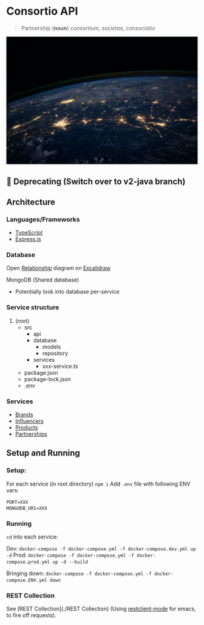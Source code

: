 # Consortio API

> Partnership (**noun**) *consortium, societas, consociatio*

![Earth](docs/earth.jpg)

## :construction: Deprecating (Switch over to v2-java branch)

## Architecture

### Languages/Frameworks

- [TypeScript](https://www.typescriptlang.org/)
- [Express.js](https://expressjs.com/)

### Database

Open [Relationship](./relations.excalidraw) diagram on [Excalidraw](https://excalidraw.com/)

MongoDB (Shared database)
- Potentially look into database per-service

### Service structure

1. (root)
   - src
     - api
     - database
       - models
       - repository
     - services
       - xxx-service.ts
   - package.json
   - package-lock.json
   - .env

### Services

- [Brands](./brands/package.json)
- [Influencers](./influencers/package.json)
- [Products](./products/package.json)
- [Partnerships](./partnerships/package.json)

## Setup and Running

### Setup:

For each service (in root directory) `npm i`
Add `.env` file with following ENV vars:

```
PORT=XXX
MONGODB_URI=XXX
```

### Running
`cd` into each service:

Dev: `docker-compose -f docker-compose.yml -f docker-compose.dev.yml up -d`
Prod: `docker-compose -f docker-compose.yml -f docker-compose.prod.yml up -d --build`

Bringing down:   `docker-compose -f docker-compose.yml -f docker-compose.ENV.yml down`

### REST Collection

See [REST Collection](./REST Collection) (Using [restclient-mode](https://github.com/pashky/restclient.el) for emacs, to fire off requests).
